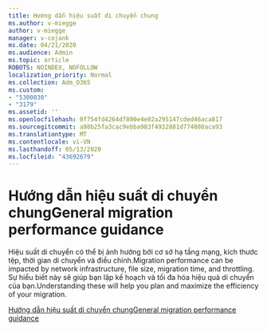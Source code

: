 ```yaml
---
title: Hướng dẫn hiệu suất di chuyển chung
ms.author: v-miegge
author: v-miegge
manager: v-cojank
ms.date: 04/21/2020
ms.audience: Admin
ms.topic: article
ROBOTS: NOINDEX, NOFOLLOW
localization_priority: Normal
ms.collection: Adm_O365
ms.custom:
- "5300030"
- "3179"
ms.assetid: ''
ms.openlocfilehash: 0f754fd4264d7800e4e02a295147cded46aca817
ms.sourcegitcommit: a98b25fa3cac9ebba983f4932881d774880aca93
ms.translationtype: MT
ms.contentlocale: vi-VN
ms.lasthandoff: 05/13/2020
ms.locfileid: "43692679"
---
```

# <a name="general-migration-performance-guidance"></a><span data-ttu-id="8786f-102">Hướng dẫn hiệu suất di chuyển chung</span><span class="sxs-lookup"><span data-stu-id="8786f-102">General migration performance guidance</span></span>

<span data-ttu-id="8786f-103">Hiệu suất di chuyển có thể bị ảnh hưởng bởi cơ sở hạ tầng mạng, kích thước tệp, thời gian di chuyển và điều chỉnh.</span><span class="sxs-lookup"><span data-stu-id="8786f-103">Migration performance can be impacted by network infrastructure, file size, migration time, and throttling.</span></span> <span data-ttu-id="8786f-104">Sự hiểu biết này sẽ giúp bạn lập kế hoạch và tối đa hóa hiệu quả di chuyển của bạn.</span><span class="sxs-lookup"><span data-stu-id="8786f-104">Understanding these will help you plan and maximize the efficiency of your migration.</span></span>

[<span data-ttu-id="8786f-105">Hướng dẫn hiệu suất di chuyển chung</span><span class="sxs-lookup"><span data-stu-id="8786f-105">General migration performance guidance</span></span>](https://docs.microsoft.com/sharepointmigration/sharepoint-online-and-onedrive-migration-speed)